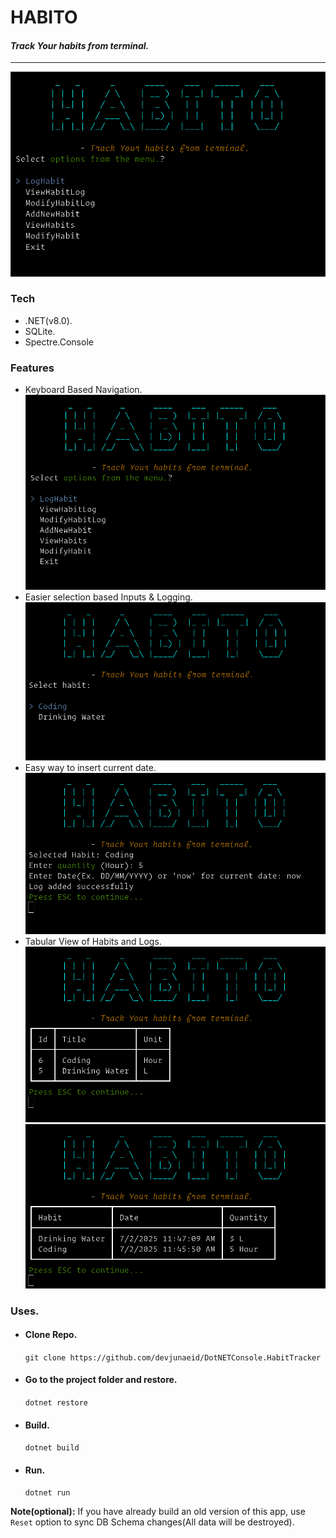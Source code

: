 # HABITO
#### *Track Your habits from terminal.*

---------------
![Main UI](Public/MainUI.png)
### Tech
- .NET(v8.0).
- SQLite.
- Spectre.Console

### Features
- Keyboard Based Navigation.
  ![Main UI](Public/MainUI.png)
- Easier selection based Inputs & Logging.
  ![Main UI](Public/LogSelection.png)
- Easy way to insert current date.
  ![Main UI](Public/NowToInsertCurretDate.png)
- Tabular View of Habits and Logs.
  ![Main UI](Public/HabitList.png)
  ![Main UI](Public/HabitLogReport.png)


### Uses.
- #### Clone Repo.
  `git clone https://github.com/devjunaeid/DotNETConsole.HabitTracker`
- #### Go to the project folder and restore.
    `dotnet restore`
- #### Build.
    `dotnet build`
- #### Run.
    `dotnet run`

**Note(optional):** If you have already build an old version of this app, use `Reset` option to sync DB Schema changes(All data will be destroyed).